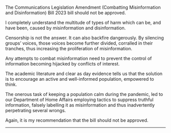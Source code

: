 The Communications Legislation Amendment (Combatting Misinformation and Disinformation) Bill
2023 bill should not be approved.

I completely understand the multitude of types of harm which can be, and have been, caused by
misinformation and disinformation.

Censorship is not the answer. It can also backfire dangerously. By silencing groups’ voices, those
voices become further divided, corralled in their tranches, thus increasing the proliferation of
misinformation.

Any attempts to combat misinformation need to prevent the control of information becoming
hijacked by conflicts of interest.

The academic literature and clear as day evidence tells us that the solution is to encourage an active
and well-informed population, empowered to think.

The onerous task of keeping a population calm during the pandemic, led to our Department of Home
Affairs employing tactics to suppress truthful information, falsely labelling it as misinformation and
thus inadvertently perpetrating several wrongs.

Again, it is my recommendation that the bill should not be approved.


-----

